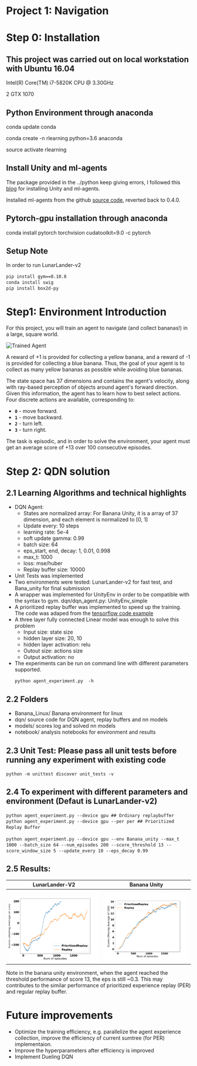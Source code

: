 [//]: # (Image References)

[image1]: https://user-images.githubusercontent.com/10624937/42135619-d90f2f28-7d12-11e8-8823-82b970a54d7e.gif "Trained Agent"

# Project 1: Navigation

# Step 0: Installation 

## This project was carried out on local workstation with Ubuntu 16.04
Intel(R) Core(TM) i7-5820K CPU @ 3.30GHz


2 GTX 1070


## Python Environment through anaconda 

conda update conda


conda create -n rlearning python=3.6 anaconda


source activate rlearning

## Install Unity and ml-agents

The package provided in the ../python keep giving errors, I followed this [blog](https://alexisrozhkov.github.io/unity_rl/) for installing Unity and ml-agents. 


Installed ml-agents from the github [source code](https://github.com/Unity-Technologies/ml-agents), reverted back to 0.4.0. 


## Pytorch-gpu installation through anaconda

conda install pytorch torchvision cudatoolkit=9.0 -c pytorch

## Setup Note
In order to run LunarLander-v2
```
pip install gym==0.10.8
conda install swig 
pip install box2d-py
```
# Step1: Environment Introduction

For this project, you will train an agent to navigate (and collect bananas!) in a large, square world.  

![Trained Agent][image1]

A reward of +1 is provided for collecting a yellow banana, and a reward of -1 is provided for collecting a blue banana.  Thus, the goal of your agent is to collect as many yellow bananas as possible while avoiding blue bananas.  

The state space has 37 dimensions and contains the agent's velocity, along with ray-based perception of objects around agent's forward direction.  Given this information, the agent has to learn how to best select actions.  Four discrete actions are available, corresponding to:
- **`0`** - move forward.
- **`1`** - move backward.
- **`2`** - turn left.
- **`3`** - turn right.

The task is episodic, and in order to solve the environment, your agent must get an average score of +13 over 100 consecutive episodes.



# Step 2: QDN solution

## 2.1 Learning Algorithms and technical highlights
- DQN Agent: 
    - States are normalized array: For Banana Unity, it is a array of 37 dimension, and each element is normalized to [0, 1]
    - Update every: 10 steps
    - learning rate: 5e-4
    - soft update gamma: 0.99
    - batch size: 64
    - eps_start, end, decay: 1, 0.01, 0.998
    - max_t: 1000
    - loss: mse/huber
    - Replay buffer size: 10000
- Unit Tests was implemented
- Two environments were tested: LunarLander-v2 for fast test, and Bana_unity for final submission
- A wrapper was implemented for UnityEnv in order to be compatible with the syntax to gym. dqn/dqn_agent.py: UnityEnv_simple
- A prioritized replay buffer was implemented to speed up the training. The code was adaped from the [tensorflow code example](https://github.com/MorvanZhou/Reinforcement-learning-with-tensorflow/blob/master/contents/5.2_Prioritized_Replay_DQN/RL_brain.py) 
- A three layer fully connected Linear model was enough to solve this problem
    - Input size: state size
    - hidden layer size: 20, 10
    - hidden layer activation: relu
    - Outout size: actions size
    - Output activation: no
- The experiments can be run on command line with different parameters supported. 
    ```
    python agent_experiment.py  -h 
    ```
## 2.2 Folders 
- Banana_Linux/   Banana environment for linux
- dqn/ source code for DQN agent, replay buffers and nn models
- models/ scores log and solved nn models
- notebook/ analysis notebooks for environment and results 


## 2.3 Unit Test: Please pass all unit tests before running any experiment with existing code
```
python -m unittest discover unit_tests -v
```

## 2.4 To experiment with different parameters and environment (Defaut is LunarLander-v2)
```
python agent_experiment.py --device gpu ## Ordinary replaybuffer
python agent_experiment.py --device gpu --per per ## Prioritized Replay Buffer

python agent_experiment.py --device gpu --env Banana_unity --max_t 1000 --batch_size 64 --num_episodes 200 --score_threshold 13 --score_window_size 5 --update_every 10 --eps_decay 0.99
```

## 2.5 Results: 
LunarLander-V2            |  Banana Unity    
:---------------:|:--------------:
<img src="models/LunarLander-v2_scores.png" width=350 alt="LunarLander" ALIGN="Middle">|<img src="models/Banana_unity_scores.png" width=350  alt="Banana" ALIGN="Middle">

Note in the banana unity environment, when the agent reached the threshold performance of score 13, the eps is still ~0.3. This may contributes to the similar performance of prioritized experience replay (PER) and regular replay buffer. 

# Future improvements
- Optimize the training efficiency, e.g. parallelize the agent experience collection, improve the efficiency of current sumtree (for PER) implementaion. 
- Improve the hyperparameters after efficiency is improved
- Implement Dueling DQN

